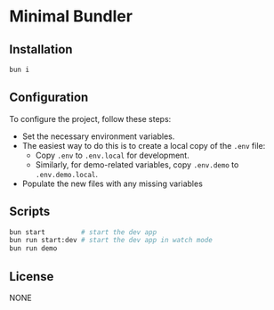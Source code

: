 # Minimal Bundler

## Installation

```bash
bun i
```

## Configuration

To configure the project, follow these steps:

- Set the necessary environment variables.
- The easiest way to do this is to create a local copy of the `.env` file:
  - Copy `.env` to `.env.local` for development.
  - Similarly, for demo-related variables, copy `.env.demo` to `.env.demo.local`.
- Populate the new files with any missing variables

## Scripts

```bash
bun start         # start the dev app
bun run start:dev # start the dev app in watch mode
bun run demo
```

## License

NONE
